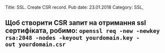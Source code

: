 Title: SSL. Create CSR record.
Pub date: 23.01.2018
Category: SSL, 

**Щоб створити CSR запит на отримання ssl сертифіката, робимо:**
`openssl req -new -newkey rsa:2048 -nodes -keyout yourdomain.key -out yourdomain.csr`
-----